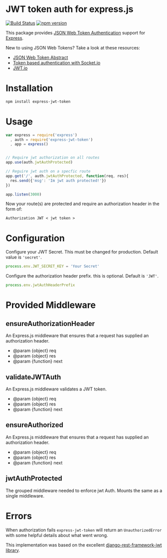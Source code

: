 # JWT token auth for express.js
[![Build Status](https://travis-ci.org/agconti/express-jwt-token.svg?branch=master)](https://travis-ci.org/agconti/express-jwt-token)
[![npm version](https://badge.fury.io/js/express-jwt-token.svg)](http://badge.fury.io/js/express-jwt-token)

This package provides [JSON Web Token Authentication](http://tools.ietf.org/html/draft-ietf-oauth-json-web-token) support for
[Express](http://expressjs.com/).

New to using JSON Web Tokens? Take a look at these resources:

- [JSON Web Token Abstract](http://self-issued.info/docs/draft-ietf-oauth-json-web-token.html)
- [Token based authentication with Socket.io](https://auth0.com/blog/2014/01/15/auth-with-socket-io/)
- [JWT.io](http://jwt.io/)

# Installation 
```bash
npm install express-jwt-token
```

# Usage
```js
var express = require('express')
  , auth = require('express-jwt-token')
  , app = express()


// Require jwt authorization on all routes
app.use(auth.jwtAuthProtected)

// Reguire jwt auth on a specfic route
app.get('/', auth.jwtAuthProtected, function(req, res){
  res.send({'msg': 'Im jwt auth protected!'})
})

app.listen(3000)
```
Now your route(s) are protected and require an authorization header in the form of:

```
Authorization JWT < jwt token > 
```

# Configuration
Configure your JWT Secret. This must be changed for production. Default value is `'secret'`. 
```js
process.env.JWT_SECRET_KEY = 'Your Secret'
```

Configure the authorization header prefix. this is optional. Default is `'JWT'`.
```js
process.env.jwtAuthHeaderPrefix
```

# Provided Middleware

## ensureAuthorizationHeader
An Express.js middleware that ensures that a request has supplied an authorization header.
* @param {object} req
* @param {object} res
* @param {function} next

## validateJWTAuth
An Express.js middleware validates a JWT token.
 * @param {object} req
 * @param {object} res
 * @param {function} next

## ensureAuthorized 
An Express.js middleware that ensures that a request has supplied an authorization header.
* @param {object} req
* @param {object} res
* @param {function} next

## jwtAuthProtected 
The grouped middleware needed to enforce jwt Auth. Mounts the same as a single middleware.

# Errors 
When authorization fails `express-jwt-token` will return an `UnauthorizedError` with some helpful details about what went wrong. 
 
This implementation was based on the excellent [django-rest-framework-jwt library](https://github.com/GetBlimp/django-rest-framework-jwt).
